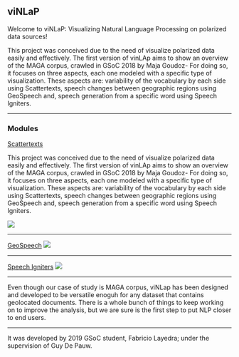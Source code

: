 ## viNLaP

Welcome to viNLaP: Visualizing Natural Language Processing on polarized data sources!

This project was conceived due to the need of visualize polarized data easily and effectively. The first version of vinLAp aims to show an overview of the MAGA corpus, crawled in GSoC 2018 by Maja Goudoz- For doing so, it focuses on three aspects, each one modeled with a specific type of visualization. These aspects are: variability of the vocabulary by each side using Scattertexts, speech changes between geographic regions using GeoSpeech and, speech generation from a specific word using Speech Igniters.

---

### Modules

[Scattertexts](/repvsdem.html)

This project was conceived due to the need of visualize polarized data easily and effectively. The first version of vinLAp aims to show an overview of the MAGA corpus, crawled in GSoC 2018 by Maja Goudoz- For doing so, it focuses on three aspects, each one modeled with a specific type of visualization. These aspects are: variability of the vocabulary by each side using Scattertexts, speech changes between geographic regions using GeoSpeech and, speech generation from a specific word using Speech Igniters.

<img src="images/dummy_thumbnail.jpg?raw=true"/>

---
[GeoSpeech](/pdf/sample_presentation.pdf)
<img src="images/dummy_thumbnail.jpg?raw=true"/>

---
[Speech Igniters](http://example.com/)
<img src="images/dummy_thumbnail.jpg?raw=true"/>

---


Even though our case of study is MAGA corpus, viNLap has been designed and developed to be versatile enoguh for any dataset that contains geolocated documents. There is a whole bunch of things to keep working on to improve the analysis, but we are sure is the first step to put NLP closer to end users.

---

It was developed by 2019 GSoC student, Fabricio Layedra; under the supervision of Guy De Pauw.

